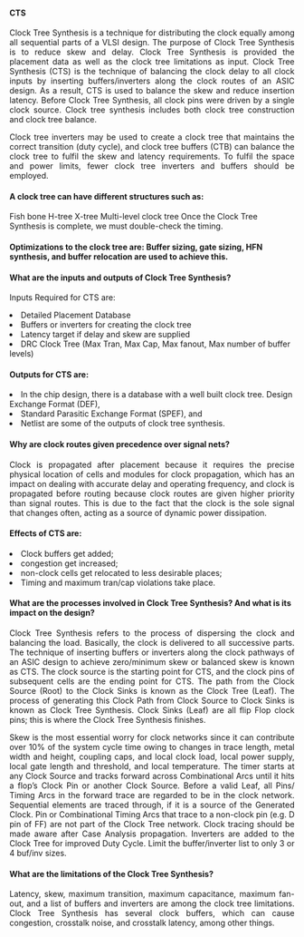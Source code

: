 #### CTS

<p align="justify">Clock Tree Synthesis is a technique for distributing the clock equally among all sequential parts of a VLSI design. The purpose of Clock Tree Synthesis is to reduce skew and delay. Clock Tree Synthesis is provided the placement data as well as the clock tree limitations as input. Clock Tree Synthesis (CTS) is the technique of balancing the clock delay to all clock inputs by inserting buffers/inverters along the clock routes of an ASIC design. As a result, CTS is used to balance the skew and reduce insertion latency. Before Clock Tree Synthesis, all clock pins were driven by a single clock source. Clock tree synthesis includes both clock tree construction and clock tree balance.</p>
<p align="justify">Clock tree inverters may be used to create a clock tree that maintains the correct transition (duty cycle), and clock tree buffers (CTB) can balance the clock tree to fulfil the skew and latency requirements. To fulfil the space and power limits, fewer clock tree inverters and buffers should be employed.</p>

#### A clock tree can have different structures such as:
Fish bone
H-tree
X-tree
Multi-level clock tree
Once the Clock Tree Synthesis is complete, we must double-check the timing.

#### Optimizations to the clock tree are: Buffer sizing, gate sizing, HFN synthesis, and buffer relocation are used to achieve this.

#### What are the inputs and outputs of Clock Tree Synthesis?
Inputs Required for CTS are:
<li>
Detailed Placement Database</li>
<li>Buffers or inverters for creating the clock tree</li>
<li>Latency target if delay and skew are supplied</li>
<li>DRC Clock Tree (Max Tran, Max Cap, Max fanout, Max number of buffer levels)
 </li>

#### Outputs for CTS are:

<li>In the chip design, there is a database with a well built clock tree. Design Exchange Format (DEF),</li>
<li>Standard Parasitic Exchange Format (SPEF), and</li>
<li>Netlist are some of the outputs of clock tree synthesis.</li>

#### Why are clock routes given precedence over signal nets?
<p align="justify">
Clock is propagated after placement because it requires the precise physical location of cells and modules for clock propagation, which has an impact on dealing with accurate delay and operating frequency, and clock is propagated before routing because clock routes are given higher priority than signal routes. This is due to the fact that the clock is the sole signal that changes often, acting as a source of dynamic power dissipation.</p>

#### Effects of CTS are:
<li>
Clock buffers get added;
 </li>
 <li>
 congestion get increased;
 </li>
 <li>
non-clock cells get relocated to less desirable places;
 </li>
 <li>
Timing and maximum tran/cap violations take place.
 </li>
 
#### What are the processes involved in Clock Tree Synthesis? And what is its impact on the design?
<p align="justify">
Clock Tree Synthesis refers to the process of dispersing the clock and balancing the load. Basically, the clock is delivered to all successive parts. The technique of inserting buffers or inverters along the clock pathways of an ASIC design to achieve zero/minimum skew or balanced skew is known as CTS. The clock source is the starting point for CTS, and the clock pins of subsequent cells are the ending point for CTS. The path from the Clock Source (Root) to the Clock Sinks is known as the Clock Tree (Leaf). The process of generating this Clock Path from Clock Source to Clock Sinks is known as Clock Tree Synthesis. Clock Sinks (Leaf) are all flip Flop clock pins; this is where the Clock Tree Synthesis finishes.</p>
<p align="justify">
Skew is the most essential worry for clock networks since it can contribute over 10% of the system cycle time owing to changes in trace length, metal width and height, coupling caps, and local clock load, local power supply, local gate length and threshold, and local temperature. The timer starts at any Clock Source and tracks forward across Combinational Arcs until it hits a flop’s Clock Pin or another Clock Source.
Before a valid Leaf, all Pins/ Timing Arcs in the forward trace are regarded to be in the clock network. Sequential elements are traced through, if it is a source of the Generated Clock. Pin or Combinational Timing Arcs that trace to a non-clock pin (e.g. D pin of FF) are not part of the Clock Tree network. Clock tracing should be made aware after Case Analysis propagation. Inverters are added to the Clock Tree for improved Duty Cycle. Limit the buffer/inverter list to only 3 or 4 buf/inv sizes.</p>

#### What are the limitations of the Clock Tree Synthesis?
<p align="justify">
Latency, skew, maximum transition, maximum capacitance, maximum fan-out, and a list of buffers and inverters are among the clock tree limitations. Clock Tree Synthesis has several clock buffers, which can cause congestion, crosstalk noise, and crosstalk latency, among other things.</p>
